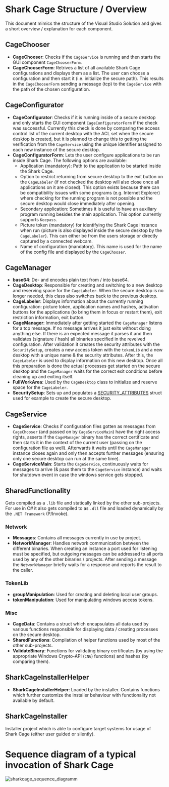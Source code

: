 # Shark Cage Structure / Overview

This document mimics the structure of the Visual Studio Solution and gives a short overview / explanation for each component.

## CageChooser

* __CageChooser__: Checks if the `CageService` is running and then starts the GUI component `CageChooserForm`.
* __CageChooserForm__: Retrives a list of all available Shark Cage configurations and displays them as a list. The user can choose a configuration and then start it (i.e. initialize the secure path). This results in the `CageChooserForm` sending a message (tcp) to the `CageService` with the path of the chosen configuration.

## CageConfigurator

* __CageConfigurator__: Checks if it is running inside of a secure desktop and only starts the GUI component `CageConfiguratorForm` if the check was successful. Currently this check is done by comparing the access control list of the current desktop with the ACL set when the secure desktop is created, but it is planned to change this to getting the verification from the `CageService` using the unique identifier assigned to each new instance of the secure desktop.
* __CageConfiguratorForm__: Lets the user configure applications to be run inside Shark Cage. The following options are available:
  * Application (mandatory): Path to the application to be started inside the Shark Cage.
  * Option to restrict returning from secure desktop to the exit button on the `CageLabeler` (if not checked the desktop will also close once all applications on it are closed). This option exists because there can be compatibility issues with some programs (e.g. Internet Explorer) where checking for the running program is not possible and the secure desktop would close immediately after opening.
  * Secondary application: Sometimes it is useful to have an auxiliary program running besides the main application. This option currently supports `Keepass`.
  * Picture token (mandatory) for identifying the Shark Cage instance when run (picture is also displayed inside the secure desktop by the `CageLabeler`). This can either be from the users storage or directly captured by a connected webcam.
  * Name of configuration (mandatory). This name is used for the name of the config file and displayed by the `CageChooser`.

## CageManager

* __base64__: De- and encodes plain text from / into base64.
* __CageDesktop__: Responsible for creating and switching to a new desktop and reserving space for the `CageLabeler`. When the secure desktop is no longer needed, this class also switches back to the previous desktop.
* __CageLabeler__: Displays information about the currently running configuration: picture token, application names and hashes, activation buttons for the applications (to bring them in focus or restart them), exit restriction information, exit button.
* __CageManager__: Immediately after getting started the `CageManager` listens for a tcp message. If no message arrives it just exits without doing anything else. If there is an expected message it parses it and then validates (signature / hash) all binaries specified in the reveived configuration. After validation it creates the security attributes with the `SecuritySetup`, creates a new access token with the `tokenLib` and a new desktop with a unique name & the security attributes. After this, the `CageLabeler` is used to display information on this new desktop. Once all this preparation is done the actual processes get started on the secure desktop and the `CageManager` waits for the correct exit conditions before cleaning up and exiting itself.
* __FullWorkArea__: Used by the `CageDesktop` class to initialize and reserve space for the `CageLabeler`.
* __SecuritySetup__: Sets up and populates a [SECURITY_ATTRIBUTES](https://msdn.microsoft.com/en-us/library/windows/desktop/aa379560%28v=vs.85%29.aspx?f=255&MSPPError=-2147217396) struct used for example to create the secure desktop.

## CageService

* __CageService__: Checks if configuration files gotten as messages from `CageChooser` (and passed on by `CageServiceMain`) have the right access rights, asserts if the `CageManager` binary has the correct certificate and then starts it in the context of the current user (passing on the configuration file as well). Afterwards it waits until the `CageManager` instance closes again and only then accepts further messages (ensuring only one secure desktop can run at the same time).
* __CageServiceMain__: Starts the `CageService`, continuously waits for messages to arrive (& pass them to the `CageService` instance) and waits for shutdown event in case the windows service gets stopped.

## SharedFunctionality

Gets compiled as a `.lib` file and statically linked by the other sub-projects. For use in C# it also gets compiled to as `.dll` file and loaded dynamically by the `.NET Framework` (P/Invoke).

### Network

* __Messages__: Contains all messages currently in use by project.
* __NetworkManager__: Handles network communication between the different binaries. When creating an instance a port used for listening must be specified, but outgoing messages can be addressed to all ports used by any of the other binaries / projects. After sending a message the `NetworkManager` briefly waits for a response and reports the result to the caller.

### TokenLib

* __groupManipulation__: Used for creating and deleting local user groups.
* __tokenManipulation__: Used for manipulating windows access tokens.

### Misc

* __CageData__: Contains a struct which encapsulates all data used by various functions responsible for displaying data / creating processes on the secure desktop.
* __SharedFunctions__: Compilation of helper functions used by most of the other sub-projects.
* __ValidateBinary__: Functions for validating binary certificates (by using the appropriate Windows Crypto-API (`CNG`) functions) and hashes (by comparing them).

## SharkCageInstallerHelper

* __SharkCageInstallerHelper__: Loaded by the installer. Contains functions which further customize the installer behaviour with functionality not available by default.

## SharkCageInstaller

Installer project which is able to configure target systems for usage of Shark Cage (either user guided or silently).

# Sequence diagram of a typical invocation of Shark Cage

![sharkcage_sequence_diagramm](https://user-images.githubusercontent.com/1786772/44297848-e5646e00-a2d8-11e8-9fbc-9a2cf502e608.png)
